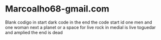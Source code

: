 # Marcoalho68-gmail.com
Blank codigo in start dark code in the end
the code start id one men and one woman
next a planet or a space for live rock
in medial is live toguedar and amplied
the end is dead
